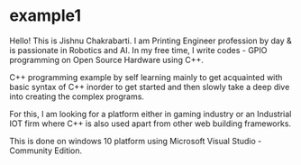 # example1
Hello! This is Jishnu Chakrabarti. I am Printing Engineer profession by day & is passionate in Robotics and AI. In my free time, I write codes - GPIO programming on Open Source Hardware using C++.

C++ programming example by self learning mainly to get acquainted with basic syntax of C++ inorder to get started and then slowly take a deep dive into creating the complex programs.

For this, I am looking for a platform either in gaming industry or an Industrial IOT firm where C++ is also used apart from other web building frameworks.

This is done on windows 10 platform using Microsoft Visual Studio - Community Edition.




